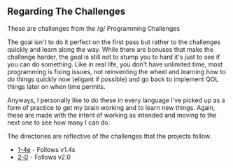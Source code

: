 ## Regarding The Challenges

These are challenges from the /g/ Programming Challenges

The goal isn't to do it perfect on the first pass but rather to the challenges
quickly and learn along the way. While there are bonuses that make the challenge
harder, the goal is still not to stump you to hard it's just to see if you can
do something. Like in real life, you don't have unlimited time, most programming
is fixing issues, not reinventing the wheel and learning how to do things
quickly now (eligant if possible) and go back to implement QOL things later on
when time permits.

Anyways, I personally like to do these in every language I've picked up as a
form of practice to get my brain working and to learn new things. Again, these
are made with the intent of working as intended and moving to the next one to
see how many I can do.


The directories are reflective of the challenges that the projects follow.
- [1-4e](https://wiki.installgentoo.com/wiki/File:V1p4e.jpg) - Follows v1.4ε
- [2-0](https://wiki.installgentoo.com/wiki/File:V2.png) - Follows v2.0

